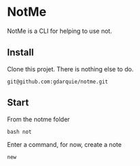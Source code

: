# NotMe

NotMe is a CLI for helping to use not.

## Install

Clone this projet. There is nothing else to do.

```
git@github.com:gdarquie/notme.git
```

## Start

From the notme folder

```
bash not
```
Enter a command, for now, create a note

```
new
```
